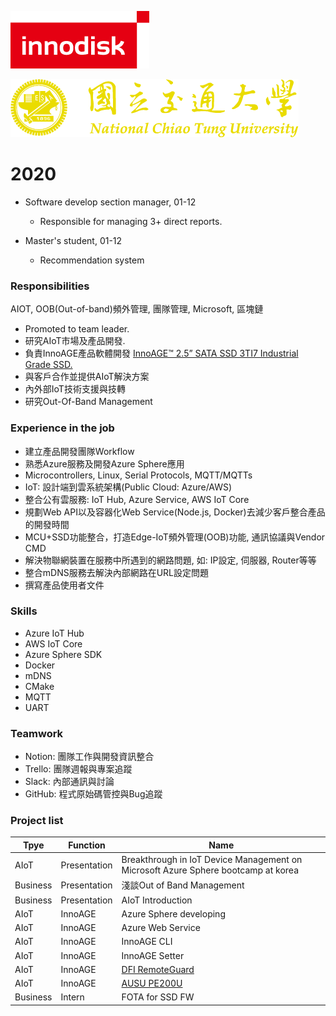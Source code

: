 ![logo](./../img/innodisk_logo.png)  

![nctu](./../img/nctu.png)

# 2020
- Software develop section manager, 01-12    
  - Responsible for managing 3+ direct reports.

- Master's student, 01-12  
  - Recommendation system

### Responsibilities
AIOT, OOB(Out-of-band)頻外管理, 團隊管理, Microsoft, 區塊鏈
- Promoted to team leader.
- 研究AIoT市場及產品開發.
- 負責InnoAGE產品軟體開發 [InnoAGE™ 2.5” SATA SSD 3TI7 Industrial Grade SSD.](https://www.innodisk.com/tw/products/flash-storage/ssd/25_innoage_ssd)
- 與客戶合作並提供AIoT解決方案
- 內外部IoT技術支援與技轉
- 研究Out-Of-Band Management

### Experience in the job
- 建立產品開發團隊Workflow
- 熟悉Azure服務及開發Azure Sphere應用
- Microcontrollers, Linux, Serial Protocols, MQTT/MQTTs
- IoT: 設計端到雲系統架構(Public Cloud: Azure/AWS)
- 整合公有雲服務: IoT Hub, Azure Service, AWS IoT Core
- 規劃Web API以及容器化Web Service(Node.js, Docker)去減少客戶整合產品的開發時間
- MCU+SSD功能整合，打造Edge-IoT頻外管理(OOB)功能, 通訊協議與Vendor CMD
- 解決物聯網裝置在服務中所遇到的網路問題, 如: IP設定, 伺服器, Router等等
- 整合mDNS服務去解決內部網路在URL設定問題
- 撰寫產品使用者文件

### Skills
- Azure IoT Hub
- AWS IoT Core
- Azure Sphere SDK
- Docker
- mDNS
- CMake
- MQTT
- UART

### Teamwork
- Notion: 團隊工作與開發資訊整合
- Trello: 團隊週報與專案追蹤
- Slack: 內部通訊與討論
- GitHub: 程式原始碼管控與Bug追蹤

### Project list
Tpye | Function | Name 
--- | --- | --- | 
AIoT | Presentation | Breakthrough in IoT Device Management on Microsoft Azure Sphere bootcamp at korea
Business | Presentation | 淺談Out of Band Management
Business | Presentation | AIoT Introduction
AIoT | InnoAGE | Azure Sphere developing
AIoT | InnoAGE | Azure Web Service
AIoT | InnoAGE | InnoAGE CLI
AIoT | InnoAGE | InnoAGE Setter
AIoT | InnoAGE | [DFI RemoteGuard](https://www.dfi.com/tw/product/index/1516)
AIoT | InnoAGE | [AUSU PE200U](https://iot.asus.com/news/pf8fagka/)
Business | Intern | FOTA for SSD FW




